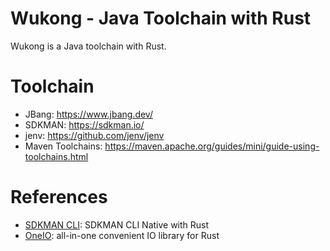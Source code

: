 Wukong - Java Toolchain with Rust
====================================
Wukong is a Java toolchain with Rust.

# Toolchain

- JBang: https://www.jbang.dev/
- SDKMAN: https://sdkman.io/
- jenv: https://github.com/jenv/jenv
- Maven Toolchains: https://maven.apache.org/guides/mini/guide-using-toolchains.html

# References

* [SDKMAN CLI](https://github.com/sdkman/sdkman-cli-native): SDKMAN CLI Native with Rust
* [OneIO](https://github.com/bgpkit/oneio): all-in-one convenient IO library for Rust
